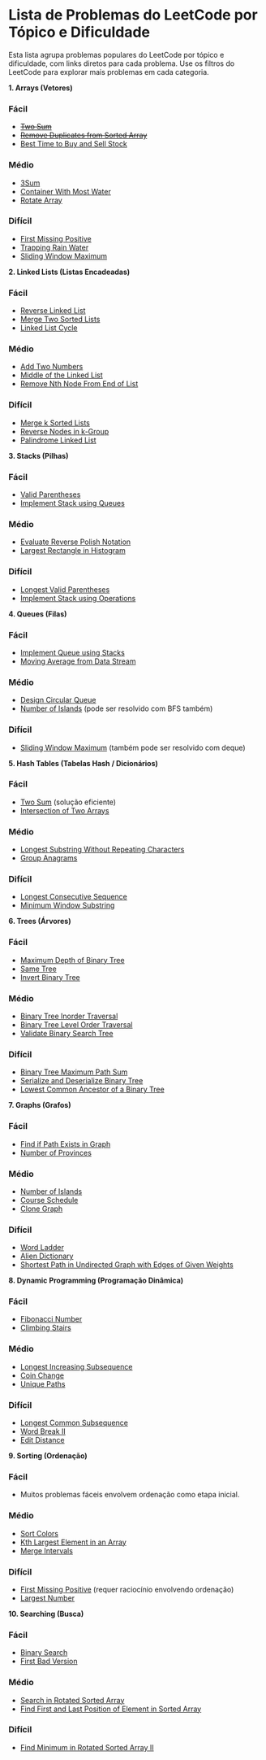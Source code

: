 # Lista de Problemas do LeetCode por Tópico e Dificuldade

Esta lista agrupa problemas populares do LeetCode por tópico e dificuldade, com links diretos para cada problema. Use os filtros do LeetCode para explorar mais problemas em cada categoria.

**1. Arrays (Vetores)**

### Fácil
* ~~[Two Sum](https://leetcode.com/problems/two-sum/)~~
* ~~[Remove Duplicates from Sorted Array](https://leetcode.com/problems/remove-duplicates-from-sorted-array/)~~
* [Best Time to Buy and Sell Stock](https://leetcode.com/problems/best-time-to-buy-and-sell-stock/)

### Médio
* [3Sum](https://leetcode.com/problems/3sum/)
* [Container With Most Water](https://leetcode.com/problems/container-with-most-water/)
* [Rotate Array](https://leetcode.com/problems/rotate-array/)

### Difícil
* [First Missing Positive](https://leetcode.com/problems/first-missing-positive/)
* [Trapping Rain Water](https://leetcode.com/problems/trapping-rain-water/)
* [Sliding Window Maximum](https://leetcode.com/problems/sliding-window-maximum/)

**2. Linked Lists (Listas Encadeadas)**

### Fácil
* [Reverse Linked List](https://leetcode.com/problems/reverse-linked-list/)
* [Merge Two Sorted Lists](https://leetcode.com/problems/merge-two-sorted-lists/)
* [Linked List Cycle](https://leetcode.com/problems/linked-list-cycle/)

### Médio
* [Add Two Numbers](https://leetcode.com/problems/add-two-numbers/)
* [Middle of the Linked List](https://leetcode.com/problems/middle-of-the-linked-list/)
* [Remove Nth Node From End of List](https://leetcode.com/problems/remove-nth-node-from-end-of-list/)

### Difícil
* [Merge k Sorted Lists](https://leetcode.com/problems/merge-k-sorted-lists/)
* [Reverse Nodes in k-Group](https://leetcode.com/problems/reverse-nodes-in-k-group/)
* [Palindrome Linked List](https://leetcode.com/problems/palindrome-linked-list/)

**3. Stacks (Pilhas)**

### Fácil
* [Valid Parentheses](https://leetcode.com/problems/valid-parentheses/)
* [Implement Stack using Queues](https://leetcode.com/problems/implement-stack-using-queues/)

### Médio
* [Evaluate Reverse Polish Notation](https://leetcode.com/problems/evaluate-reverse-polish-notation/)
* [Largest Rectangle in Histogram](https://leetcode.com/problems/largest-rectangle-in-histogram/)

### Difícil
* [Longest Valid Parentheses](https://leetcode.com/problems/longest-valid-parentheses/)
* [Implement Stack using Operations](https://www.google.com/search?q=https://leetcode.com/problems/implement-stack-using-operations/)

**4. Queues (Filas)**

### Fácil
* [Implement Queue using Stacks](https://leetcode.com/problems/implement-queue-using-stacks/)
* [Moving Average from Data Stream](https://leetcode.com/problems/moving-average-from-data-stream/)

### Médio
* [Design Circular Queue](https://leetcode.com/problems/design-circular-queue/)
* [Number of Islands](https://leetcode.com/problems/number-of-islands/) (pode ser resolvido com BFS também)

### Difícil
* [Sliding Window Maximum](https://leetcode.com/problems/sliding-window-maximum/) (também pode ser resolvido com deque)

**5. Hash Tables (Tabelas Hash / Dicionários)**

### Fácil
* [Two Sum](https://leetcode.com/problems/two-sum/) (solução eficiente)
* [Intersection of Two Arrays](https://leetcode.com/problems/intersection-of-two-arrays/)

### Médio
* [Longest Substring Without Repeating Characters](https://leetcode.com/problems/longest-substring-without-repeating-characters/)
* [Group Anagrams](https://leetcode.com/problems/group-anagrams/)

### Difícil
* [Longest Consecutive Sequence](https://leetcode.com/problems/longest-consecutive-sequence/)
* [Minimum Window Substring](https://leetcode.com/problems/minimum-window-substring/)

**6. Trees (Árvores)**

### Fácil
* [Maximum Depth of Binary Tree](https://leetcode.com/problems/maximum-depth-of-binary-tree/)
* [Same Tree](https://leetcode.com/problems/same-tree/)
* [Invert Binary Tree](https://leetcode.com/problems/invert-binary-tree/)

### Médio
* [Binary Tree Inorder Traversal](https://leetcode.com/problems/binary-tree-inorder-traversal/)
* [Binary Tree Level Order Traversal](https://leetcode.com/problems/binary-tree-level-order-traversal/)
* [Validate Binary Search Tree](https://leetcode.com/problems/validate-binary-search-tree/)

### Difícil
* [Binary Tree Maximum Path Sum](https://leetcode.com/problems/binary-tree-maximum-path-sum/)
* [Serialize and Deserialize Binary Tree](https://leetcode.com/problems/serialize-and-deserialize-binary-tree/)
* [Lowest Common Ancestor of a Binary Tree](https://leetcode.com/problems/lowest-common-ancestor-of-a-binary-tree/)

**7. Graphs (Grafos)**

### Fácil
* [Find if Path Exists in Graph](https://leetcode.com/problems/find-if-path-exists-in-graph/)
* [Number of Provinces](https://leetcode.com/problems/number-of-provinces/)

### Médio
* [Number of Islands](https://leetcode.com/problems/number-of-islands/)
* [Course Schedule](https://leetcode.com/problems/course-schedule/)
* [Clone Graph](https://leetcode.com/problems/clone-graph/)

### Difícil
* [Word Ladder](https://leetcode.com/problems/word-ladder/)
* [Alien Dictionary](https://leetcode.com/problems/alien-dictionary/)
* [Shortest Path in Undirected Graph with Edges of Given Weights](https://www.google.com/search?q=https://leetcode.com/problems/shortest-path-in-undirected-graph-with-edges-of-given-weights/)

**8. Dynamic Programming (Programação Dinâmica)**

### Fácil
* [Fibonacci Number](https://leetcode.com/problems/fibonacci-number/)
* [Climbing Stairs](https://leetcode.com/problems/climbing-stairs/)

### Médio
* [Longest Increasing Subsequence](https://leetcode.com/problems/longest-increasing-subsequence/)
* [Coin Change](https://leetcode.com/problems/coin-change/)
* [Unique Paths](https://leetcode.com/problems/unique-paths/)

### Difícil
* [Longest Common Subsequence](https://leetcode.com/problems/longest-common-subsequence/)
* [Word Break II](https://leetcode.com/problems/word-break-ii/)
* [Edit Distance](https://leetcode.com/problems/edit-distance/)

**9. Sorting (Ordenação)**

### Fácil
* Muitos problemas fáceis envolvem ordenação como etapa inicial.

### Médio
* [Sort Colors](https://leetcode.com/problems/sort-colors/)
* [Kth Largest Element in an Array](https://leetcode.com/problems/kth-largest-element-in-an-array/)
* [Merge Intervals](https://leetcode.com/problems/merge-intervals/)

### Difícil
* [First Missing Positive](https://leetcode.com/problems/first-missing-positive/) (requer raciocínio envolvendo ordenação)
* [Largest Number](https://leetcode.com/problems/largest-number/)

**10. Searching (Busca)**

### Fácil
* [Binary Search](https://leetcode.com/problems/binary-search/)
* [First Bad Version](https://leetcode.com/problems/first-bad-version/)

### Médio
* [Search in Rotated Sorted Array](https://leetcode.com/problems/search-in-rotated-sorted-array/)
* [Find First and Last Position of Element in Sorted Array](https://leetcode.com/problems/find-first-and-last-position-of-element-in-sorted-array/)

### Difícil
* [Find Minimum in Rotated Sorted Array II](https://leetcode.com/problems/find-minimum-in-rotated-sorted-array-ii/)